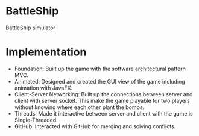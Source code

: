 # BattleShip
BattleShip simulator 

# Implementation 
  * Foundation: Built up the game with the software architectural pattern MVC.
  * Animated: Designed and created the GUI view of the game including animation with JavaFX.
  * Client-Server Networking: Built up the connections between server and client with server socket. This make the game playable for two players without knowing where each other plant the bombs.
  * Threads: Made it interactive between server and client with the game is Single-Threaded.
  * GitHub: Interacted with GitHub for merging and solving conflicts.
